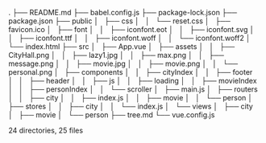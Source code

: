 .
├── README.md
├── babel.config.js
├── package-lock.json
├── package.json
├── public
│   ├── css
│   │   └── reset.css
│   ├── favicon.ico
│   ├── font
│   │   ├── iconfont.eot
│   │   ├── iconfont.svg
│   │   ├── iconfont.ttf
│   │   ├── iconfont.woff
│   │   └── iconfont.woff2
│   └── index.html
├── src
│   ├── App.vue
│   ├── assets
│   │   ├── CityHall.png
│   │   ├── lazy1.jpg
│   │   ├── max.png
│   │   ├── message.png
│   │   ├── movie.jpg
│   │   ├── movie.png
│   │   └── personal.png
│   ├── components
│   │   ├── cityIndex
│   │   ├── footer
│   │   ├── header
│   │   ├── js
│   │   ├── loading
│   │   ├── movieIndex
│   │   ├── personIndex
│   │   └── scroller
│   ├── main.js
│   ├── routers
│   │   ├── city
│   │   ├── index.js
│   │   ├── movie
│   │   └── person
│   ├── stores
│   │   ├── city
│   │   └── index.js
│   └── views
│       ├── city
│       ├── movie
│       └── person
├── tree.md
└── vue.config.js

24 directories, 25 files
